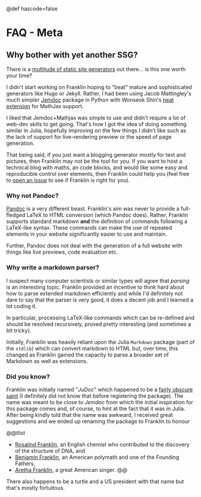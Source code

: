 @def hascode=false

<!--
reviewed: 20/12/19
-->

# FAQ - Meta

## Why bother with yet another SSG?

There is a [multitude of static site generators](https://www.staticgen.com/) out there... is this one worth your time?

I didn't start working on Franklin hoping to "beat" mature and sophisticated generators like Hugo or Jekyll.
Rather, I had been using Jacob Mattingley's much simpler [Jemdoc](http://jemdoc.jaboc.net/using.html) package in Python with Wonseok Shin's [neat extension](https://github.com/wsshin/jemdoc_mathjax) for MathJax support.

I liked that Jemdoc+Mathjax was simple to use and didn't require a lot of web-dev skills to get going.
That's how I got the idea of doing something similar in Julia, hopefully improving on the few things I didn't like such as the lack of support for live-rendering preview or the speed of page generation.

That being said, if you just want a blogging generator mostly for text and pictures, then Franklin may not be the tool for you.
If you want to host a technical blog with maths, an code blocks, and would like some easy and reproducible control over elements, then Franklin could help you (feel free to [open an issue](https://github.com/tlienart/Franklin.jl/issues/new) to see if Franklin is right for you).

### Why not Pandoc?

[Pandoc](https://pandoc.org/) is a very different beast.
Franklin's aim was never to provide a full-fledged LaTeX to HTML conversion (which Pandoc does).
Rather, Franklin supports standard markdown **and** the definition of commands following a LaTeX-like syntax.
These commands can make the use of repeated elements in your website significantly easier to use and maintain.

Further, Pandoc does not deal with the generation of a full website with things like live previews, code evaluation etc.

### Why write a markdown parser?

I suspect many computer scientists or similar types will agree that _parsing_ is an interesting topic.
Franklin provided an incentive to think hard about how to parse extended markdown efficiently and while I'd definitely not dare to say that the parser is very good, it does a decent job and I learned a lot coding it.

In particular, processing LaTeX-like commands which can be re-defined and should be resolved recursively, proved pretty interesting (and sometimes a bit tricky).  

Initially, Franklin was heavily reliant upon the Julia `Markdown` package (part of the `stdlib`) which can convert markdown to HTML but, over time, this changed as Franklin gained the capacity to parse a broader set of Markdown as well as extensions.

### Did you know?

Franklin was initially named "_JuDoc_" which happened to be a [fairly obscure saint](https://en.wikipedia.org/wiki/Judoc) (I definitely did not know that before registering the package). 
The name was meant to be close to *Jemdoc* from which the initial inspiration for this package comes and, of course, to hint at the fact that it was in Julia.
After being kindly told that the name was awkward, I received great suggestions and we ended up renaming the package to Franklin to honour

@@tlist
- [Rosalind Franklin](https://en.wikipedia.org/wiki/Rosalind_Franklin), an English chemist who contributed to the discovery of the structure of DNA, and
- [Benjamin Franklin](https://en.wikipedia.org/wiki/Benjamin_Franklin), an American polymath and one of the Founding Fathers,
- [Aretha Franklin](https://en.wikipedia.org/wiki/Aretha_Franklin), a great American singer. 
@@

There also happens to be a turtle and a US president with that name but that's mostly fortuitous.
